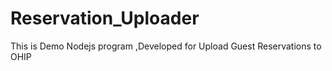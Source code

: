 # Reservation_Uploader
This is Demo Nodejs program ,Developed for Upload Guest Reservations to OHIP
